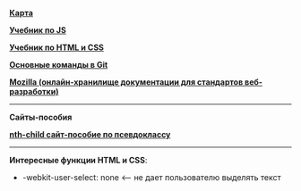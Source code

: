 <a href='https://miro.com/app/board/uXjVNGw7Jv8=/?share_link_id=860861096273' target="_blank">**Карта**</a>

<a href='https://learn.javascript.ru/' target="_blank">**Учебник по JS**</a>

<a href='https://metanit.com/web/html5/' target="_blank">**Учебник по HTML и CSS**</a>

<a href='https://img2.teletype.in/files/12/b2/12b2643b-14bf-447e-9e46-585a00374999.jpeg' target="_blank">**Основные команды в Git**</a>

<a href='https://developer.mozilla.org/ru/docs/Learn/CSS' target="_blank">**Mozilla (онлайн-хранилище документации для стандартов веб-разработки)**</a>

---

**Сайты-пособия**

<a href='https://nth-child.belter.io/' target='_blank'>**nth-child сайт-пособие по псевдоклассу**</a>

---

**Интересные функции HTML и CSS**:
  - -webkit-user-select: none <-- не дает пользователю выделять текст
